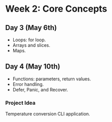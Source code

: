 # Week 2: Core Concepts

## Day 3 (May 6th)
- Loops: for loop.
- Arrays and slices.
- Maps.

## Day 4 (May 10th)
- Functions: parameters, return values.
- Error handling.
- Defer, Panic, and Recover.

### Project Idea
Temperature conversion CLI application.
